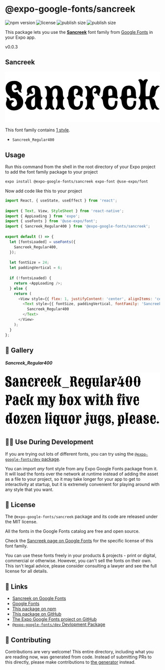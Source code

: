 # @expo-google-fonts/sancreek

![npm version](https://flat.badgen.net/npm/v/@expo-google-fonts/sancreek)
![license](https://flat.badgen.net/github/license/expo/google-fonts)
![publish size](https://flat.badgen.net/packagephobia/install/@expo-google-fonts/sancreek)
![publish size](https://flat.badgen.net/packagephobia/publish/@expo-google-fonts/sancreek)

This package lets you use the [**Sancreek**](https://fonts.google.com/specimen/Sancreek) font family from [Google Fonts](https://fonts.google.com/) in your Expo app.

v0.0.3

## Sancreek

![Sancreek](./font-family.png)

This font family contains [1 style](#-gallery).

- `Sancreek_Regular400`

## Usage

Run this command from the shell in the root directory of your Expo project to add the font family package to your project
```sh
expo install @expo-google-fonts/sancreek expo-font @use-expo/font
```

Now add code like this to your project
```js
import React, { useState, useEffect } from 'react';

import { Text, View, StyleSheet } from 'react-native';
import { AppLoading } from 'expo';
import { useFonts } from '@use-expo/font';
import { Sancreek_Regular400 } from '@expo-google-fonts/sancreek';

export default () => {
  let [fontsLoaded] = useFonts({
    Sancreek_Regular400,
  });

  let fontSize = 24;
  let paddingVertical = 6;

  if (!fontsLoaded) {
    return <AppLoading />;
  } else {
    return (
      <View style={{ flex: 1, justifyContent: 'center', alignItems: 'center' }}>
        <Text style={{ fontSize, paddingVertical, fontFamily: 'Sancreek_Regular400' }}>
          Sancreek_Regular400
        </Text>
      </View>
    );
  }
};

```

## 🔡 Gallery

##### Sancreek_Regular400
![Sancreek_Regular400](./ed5c3c851564b594f1e46baf486678ec23c42381e0439cdb2c79c04ca159563e.ttf.png)


## 👩‍💻 Use During Development

If you are trying out lots of different fonts, you can try using the [`@expo-google-fonts/dev` package](https://github.com/expo/google-fonts/tree/master/font-packages/dev#readme).

You can import *any* font style from any Expo Google Fonts package from it. It will load the fonts
over the network at runtime instead of adding the asset as a file to your project, so it may take longer
for your app to get to interactivity at startup, but it is extremely convenient
for playing around with any style that you want.

## 📖 License

The `@expo-google-fonts/sancreek` package and its code are released under the MIT license.

All the fonts in the Google Fonts catalog are free and open source.

Check the [Sancreek page on Google Fonts](https://fonts.google.com/specimen/Sancreek) for the specific license of this font family.

You can use these fonts freely in your products & projects - print or digital, commercial or otherwise. However, you can't sell the fonts on their own. This isn't legal advice, please consider consulting a lawyer and see the full license for all details.

## 🔗 Links

- [Sancreek on Google Fonts](https://fonts.google.com/specimen/Sancreek)
- [Google Fonts](https://fonts.google.com/)
- [This package on npm](https://www.npmjs.com/package/@expo-google-fonts/sancreek)
- [This package on GitHub](https://github.com/expo/google-fonts/tree/master/font-packages/sancreek)
- [The Expo Google Fonts project on GitHub](https://github.com/expo/google-fonts)
- [`@expo-google-fonts/dev` Devlopment Package](https://github.com/expo/google-fonts/tree/master/font-packages/dev)


## 🤝 Contributing

Contributions are very welcome! This entire directory, including what you are reading now, was generated from code. Instead of submitting PRs to this directly, please make contributions to [the generator](https://github.com/expo/google-fonts/tree/master/packages/generator) instead.
